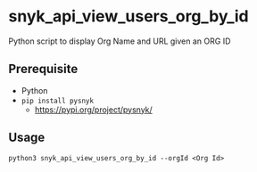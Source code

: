 # snyk_api_view_users_org_by_id

Python script to display Org Name and URL given an ORG ID

## Prerequisite

- Python
- `pip install pysnyk`
  - https://pypi.org/project/pysnyk/

## Usage

```
python3 snyk_api_view_users_org_by_id --orgId <Org Id>
```